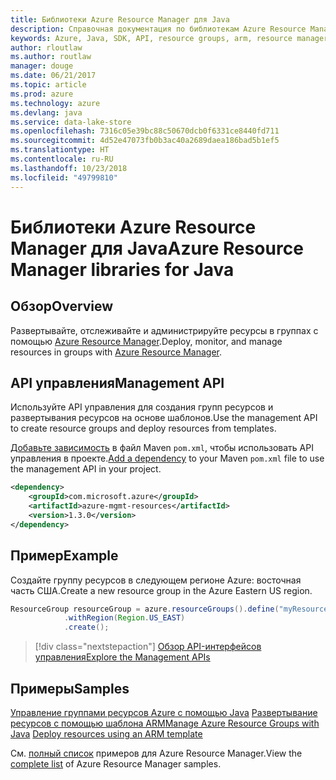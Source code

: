 ```yaml
---
title: Библиотеки Azure Resource Manager для Java
description: Справочная документация по библиотекам Azure Resource Manager для Java
keywords: Azure, Java, SDK, API, resource groups, arm, resource manager
author: rloutlaw
ms.author: routlaw
manager: douge
ms.date: 06/21/2017
ms.topic: article
ms.prod: azure
ms.technology: azure
ms.devlang: java
ms.service: data-lake-store
ms.openlocfilehash: 7316c05e39bc88c50670dcb0f6331ce8440fd711
ms.sourcegitcommit: 4d52e47073fb0b3ac40a2689daea186bad5b1ef5
ms.translationtype: HT
ms.contentlocale: ru-RU
ms.lasthandoff: 10/23/2018
ms.locfileid: "49799810"
---
```

# <a name="azure-resource-manager-libraries-for-java"></a><span data-ttu-id="75801-104">Библиотеки Azure Resource Manager для Java</span><span class="sxs-lookup"><span data-stu-id="75801-104">Azure Resource Manager libraries for Java</span></span>

## <a name="overview"></a><span data-ttu-id="75801-105">Обзор</span><span class="sxs-lookup"><span data-stu-id="75801-105">Overview</span></span>

<span data-ttu-id="75801-106">Развертывайте, отслеживайте и администрируйте ресурсы в группах с помощью [Azure Resource Manager](https://docs.microsoft.com/azure/azure-resource-manager/resource-group-overview).</span><span class="sxs-lookup"><span data-stu-id="75801-106">Deploy, monitor, and manage resources in groups with [Azure Resource Manager](https://docs.microsoft.com/azure/azure-resource-manager/resource-group-overview).</span></span>

## <a name="management-api"></a><span data-ttu-id="75801-107">API управления</span><span class="sxs-lookup"><span data-stu-id="75801-107">Management API</span></span>

<span data-ttu-id="75801-108">Используйте API управления для создания групп ресурсов и развертывания ресурсов на основе шаблонов.</span><span class="sxs-lookup"><span data-stu-id="75801-108">Use the management API to create resource groups and deploy resources from templates.</span></span>

<span data-ttu-id="75801-109">[Добавьте зависимость](https://maven.apache.org/guides/getting-started/index.html#How_do_I_use_external_dependencies) в файл Maven `pom.xml`, чтобы использовать API управления в проекте.</span><span class="sxs-lookup"><span data-stu-id="75801-109">[Add a dependency](https://maven.apache.org/guides/getting-started/index.html#How_do_I_use_external_dependencies) to your Maven `pom.xml` file to use the management API in your project.</span></span>


```XML
<dependency>
    <groupId>com.microsoft.azure</groupId>
    <artifactId>azure-mgmt-resources</artifactId>
    <version>1.3.0</version>
</dependency>
```

## <a name="example"></a><span data-ttu-id="75801-110">Пример</span><span class="sxs-lookup"><span data-stu-id="75801-110">Example</span></span>

<span data-ttu-id="75801-111">Создайте группу ресурсов в следующем регионе Azure: восточная часть США.</span><span class="sxs-lookup"><span data-stu-id="75801-111">Create a new resource group in the Azure Eastern US region.</span></span>

```java
ResourceGroup resourceGroup = azure.resourceGroups().define("myResourceGroup")
            .withRegion(Region.US_EAST)
            .create();
```

> [!div class="nextstepaction"]
> [<span data-ttu-id="75801-112">Обзор API-интерфейсов управления</span><span class="sxs-lookup"><span data-stu-id="75801-112">Explore the Management APIs</span></span>](/java/api/overview/azure/resources/management)

## <a name="samples"></a><span data-ttu-id="75801-113">Примеры</span><span class="sxs-lookup"><span data-stu-id="75801-113">Samples</span></span>

<span data-ttu-id="75801-114">[Управление группами ресурсов Azure с помощью Java][1] 
[Развертывание ресурсов с помощью шаблона ARM][2]</span><span class="sxs-lookup"><span data-stu-id="75801-114">[Manage Azure Resource Groups with Java][1] 
[Deploy resources using an ARM template][2]</span></span>

[1]: https://github.com/Azure-Samples/resources-java-manage-resource-group
[2]: https://github.com/Azure-Samples/resources-java-deploy-using-arm-template

<span data-ttu-id="75801-115">См. [полный список](https://azure.microsoft.com/resources/samples/?platform=java&term=resource) примеров для Azure Resource Manager.</span><span class="sxs-lookup"><span data-stu-id="75801-115">View the [complete list](https://azure.microsoft.com/resources/samples/?platform=java&term=resource) of Azure Resource Manager samples.</span></span>
